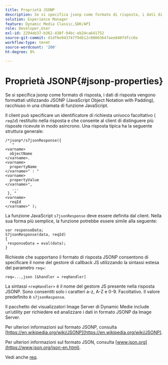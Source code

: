 ```yaml
---
title: Proprietà JSONP
description: Se si specifica jsonp come formato di risposta, i dati di risposta vengono formattati utilizzando JSONP (JavaScript Object Notation with Padding), racchiuso in una chiamata di funzione JavaScript.
solution: Experience Manager
feature: Dynamic Media Classic,SDK/API
role: Developer,User
exl-id: 2294eb37-b362-438f-94bc-eb24ca641752
source-git-commit: d1df6e943747f9db12c08003647aee840fdfcc0a
workflow-type: tm+mt
source-wordcount: '200'
ht-degree: 0%

---
```


# Proprietà JSONP{#jsonp-properties}

Se si specifica jsonp come formato di risposta, i dati di risposta vengono formattati utilizzando JSONP (JavaScript Object Notation with Padding), racchiuso in una chiamata di funzione JavaScript.

Il client può specificare un identificatore di richiesta univoco facoltativo ( *`reqId`*) restituito nella risposta e che consente al client di distinguere più risposte ricevute in modo asincrono. Una risposta tipica ha la seguente struttura generale:

```
/*jsonp*/s7jsonResponse({ 
   " 
<varname>
  objectName 
</varname>. 
<varname>
  propertyName 
</varname>" : " 
<varname>
  propertyValue 
</varname>", 
   ... 
 }, " 
<varname>
  reqId 
</varname>" );
```

La funzione JavaScript `s7jsonResponse` deve essere definita dal client. Nella sua forma più semplice, la funzione potrebbe essere simile alla seguente:

```
var responseData; 
S7jsonResponse(data, reqId) 
{ 
 responseData = eval(data); 
}
```

Richieste che supportano il formato di risposta JSONP consentono di specificare il nome del gestore di callback JS utilizzando la sintassi estesa del parametro `req=`:

`req=...,json [&handler = reqHandler]`

La sintassi `<reqHandler>` è il nome del gestore JS presente nella risposta JSONP. Sono consentiti solo i caratteri a-z, A-Z e 0-9. Facoltativo. Il valore predefinito è `s7jsonResponse`.

Il pacchetto dei visualizzatori Image Server di Dynamic Medie include un’utility per richiedere ed analizzare i dati in formato JSONP da Image Server.

Per ulteriori informazioni sul formato JSONP, consulta [https://en.wikipedia.org/wiki/JSONP](https://en.wikipedia.org/wiki/JSONP).

Per ulteriori informazioni sul formato JSON, consulta [www.json.org](https://www.json.org/json-en.html).

Vedi anche [req](../../../../../../is-api/http-ref/image-serving-api-ref/c-http-protocol-reference/c-command-reference/r-req/r-req.md#reference-907cdb4a97034db7ad94695f25552e76).
